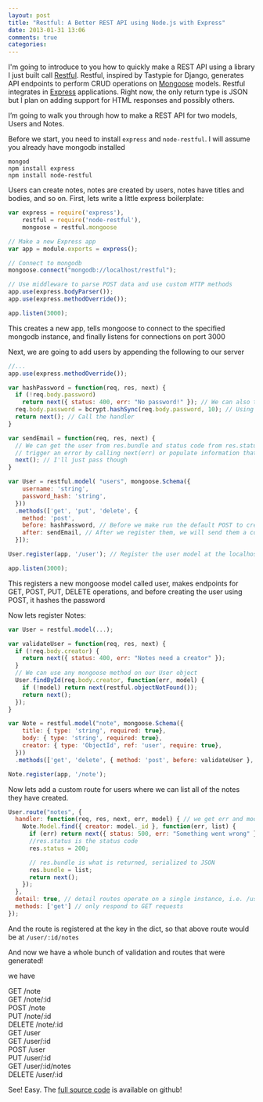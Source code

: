 ```yaml
---
layout: post
title: "Restful: A Better REST API using Node.js with Express"
date: 2013-01-31 13:06
comments: true
categories: 
---
```


I'm going to introduce to you how to quickly make a REST API using a library I just built call [Restful](https://github.com/baugarten/node-restful). Restful, inspired by Tastypie for Django, generates API endpoints to perform CRUD operations on [Mongoose](https://github.com/LearnBoost/mongoose) models. Restful integrates in [Express](https://github.com/visionmedia/express) applications. Right now, the only return type is JSON but I plan on adding support for HTML responses and possibly others.

I’m going to walk you through how to make a REST API for two models, Users and Notes.

<!-- more -->

Before we start, you need to install `express` and `node-restful`. I will assume you already have mongodb installed

```
mongod
npm install express
npm install node-restful
```

Users can create notes, notes are created by users, notes have titles and bodies, and so on.
First, lets write a little express boilerplate:

```js index.js
var express = require('express'),
    restful = require('node-restful'),
    mongoose = restful.mongoose

// Make a new Express app
var app = module.exports = express();

// Connect to mongodb
mongoose.connect("mongodb://localhost/restful");

// Use middleware to parse POST data and use custom HTTP methods
app.use(express.bodyParser());
app.use(express.methodOverride());

app.listen(3000);
```

This creates a new app, tells mongoose to connect to the specified mongodb instance, and finally listens for connections on port 3000

Next, we are going to add users by appending the following to our server

```js index.js
//...
app.use(express.methodOverride());

var hashPassword = function(req, res, next) {
  if (!req.body.password) 
    return next({ status: 400, err: "No password!" }); // We can also throw an error from a before route
  req.body.password = bcrypt.hashSync(req.body.password, 10); // Using bcrypt
  return next(); // Call the handler
}

var sendEmail = function(req, res, next) {
  // We can get the user from res.bundle and status code from res.status and 
  // trigger an error by calling next(err) or populate information that would otherwise be miggins
  next(); // I'll just pass though
}

var User = restful.model( "users", mongoose.Schema({
    username: 'string',
    password_hash: 'string',
  }))
  .methods(['get', 'put', 'delete', {
    method: 'post',
    before: hashPassword, // Before we make run the default POST to create a user, we want to hash the password (implementation omitted)
    after: sendEmail, // After we register them, we will send them a confirmation email
  }]);

User.register(app, '/user'); // Register the user model at the localhost:3000/user

app.listen(3000);
```

This registers a new mongoose model called user, makes endpoints for GET, POST, PUT, DELETE operations, and before creating the user using POST, it hashes the password

Now lets register Notes:

```js index.js
var User = restful.model(...);

var validateUser = function(req, res, next) {
  if (!req.body.creator) {
    return next({ status: 400, err: "Notes need a creator" });
  }
  // We can use any mongoose method on our User object
  User.findById(req.body.creator, function(err, model) {
    if (!model) return next(restful.objectNotFound());
    return next();
  });
}

var Note = restful.model("note", mongoose.Schema({
    title: { type: 'string', required: true},
    body: { type: 'string', required: true},
    creator: { type: 'ObjectId', ref: 'user', require: true},
  }))
  .methods(['get', 'delete', { method: 'post', before: validateUser }, { method: 'put', before: validateUser }]);

Note.register(app, '/note');
```

Now lets add a custom route for users where we can list all of the notes they have created.

```js index.js
User.route("notes", {
  handler: function(req, res, next, err, model) { // we get err and model parameters on detail routes (model being the one model that was found)
    Note.Model.find({ creator: model._id }, function(err, list) {
      if (err) return next({ status: 500, err: "Something went wrong" });
      //res.status is the status code
      res.status = 200;

      // res.bundle is what is returned, serialized to JSON
      res.bundle = list;  
      return next();
    });
  },
  detail: true, // detail routes operate on a single instance, i.e. /user/:id
  methods: ['get'] // only respond to GET requests
});
```
And the route is registered at the key in the dict, so that above route would be at `/user/:id/notes`

And now we have a whole bunch of validation and routes that were generated!

we have

GET /note  
GET /note/:id  
POST /note  
PUT /note/:id  
DELETE /note/:id  
GET /user  
GET /user/:id  
POST /user  
PUT /user/:id  
GET /user/:id/notes  
DELETE /user/:id  

See! Easy.
The [full source code](https://github.com/baugarten/node-restful/blob/master/examples/notes.js) is available on github!

